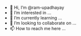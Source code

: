 - 👋 Hi, I’m @ram-upadhayay
- 👀 I’m interested in ...
- 🌱 I’m currently learning ...
- 💞️ I’m looking to collaborate on ...
- 📫 How to reach me here ...

<!---
ram-upadhayay/ram-upadhayay is a ✨ special ✨ repository because its `README.md` (this file) appears on your GitHub profile.
You can click the Preview link to take a look at your changes.
--->
